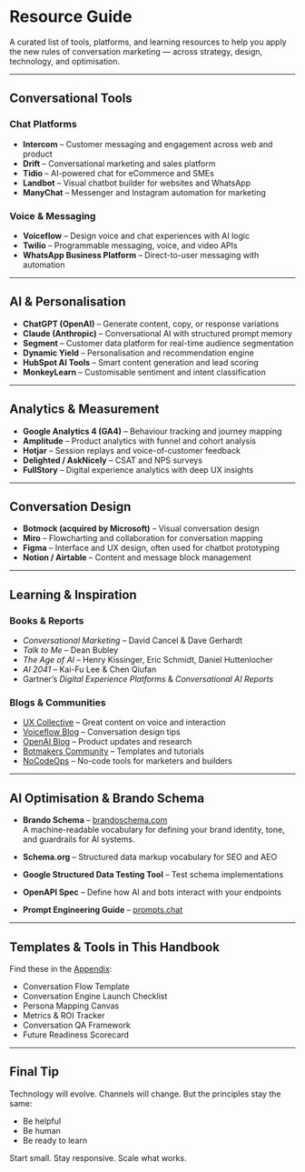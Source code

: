 # Resource Guide

A curated list of tools, platforms, and learning resources to help you apply the new rules of conversation marketing — across strategy, design, technology, and optimisation.

---

## Conversational Tools

### Chat Platforms
- **Intercom** – Customer messaging and engagement across web and product  
- **Drift** – Conversational marketing and sales platform  
- **Tidio** – AI-powered chat for eCommerce and SMEs  
- **Landbot** – Visual chatbot builder for websites and WhatsApp  
- **ManyChat** – Messenger and Instagram automation for marketing  

### Voice & Messaging
- **Voiceflow** – Design voice and chat experiences with AI logic  
- **Twilio** – Programmable messaging, voice, and video APIs  
- **WhatsApp Business Platform** – Direct-to-user messaging with automation

---

## AI & Personalisation

- **ChatGPT (OpenAI)** – Generate content, copy, or response variations  
- **Claude (Anthropic)** – Conversational AI with structured prompt memory  
- **Segment** – Customer data platform for real-time audience segmentation  
- **Dynamic Yield** – Personalisation and recommendation engine  
- **HubSpot AI Tools** – Smart content generation and lead scoring  
- **MonkeyLearn** – Customisable sentiment and intent classification  

---

## Analytics & Measurement

- **Google Analytics 4 (GA4)** – Behaviour tracking and journey mapping  
- **Amplitude** – Product analytics with funnel and cohort analysis  
- **Hotjar** – Session replays and voice-of-customer feedback  
- **Delighted / AskNicely** – CSAT and NPS surveys  
- **FullStory** – Digital experience analytics with deep UX insights  

---

## Conversation Design

- **Botmock (acquired by Microsoft)** – Visual conversation design  
- **Miro** – Flowcharting and collaboration for conversation mapping  
- **Figma** – Interface and UX design, often used for chatbot prototyping  
- **Notion / Airtable** – Content and message block management  

---

## Learning & Inspiration

### Books & Reports
- *Conversational Marketing* – David Cancel & Dave Gerhardt  
- *Talk to Me* – Dean Bubley  
- *The Age of AI* – Henry Kissinger, Eric Schmidt, Daniel Huttenlocher  
- *AI 2041* – Kai-Fu Lee & Chen Qiufan  
- Gartner’s *Digital Experience Platforms* & *Conversational AI Reports*  

### Blogs & Communities
- [UX Collective](https://uxdesign.cc/) – Great content on voice and interaction  
- [Voiceflow Blog](https://www.voiceflow.com/blog) – Conversation design tips  
- [OpenAI Blog](https://openai.com/blog) – Product updates and research  
- [Botmakers Community](https://www.botmakers.net/) – Templates and tutorials  
- [NoCodeOps](https://nocodeops.com/) – No-code tools for marketers and builders  

---

## AI Optimisation & Brando Schema

- **Brando Schema** – [brandoschema.com](https://brandoschema.com)  
    A machine-readable vocabulary for defining your brand identity, tone, and guardrails for AI systems.

- **Schema.org** – Structured data markup vocabulary for SEO and AEO  
- **Google Structured Data Testing Tool** – Test schema implementations  
- **OpenAPI Spec** – Define how AI and bots interact with your endpoints  
- **Prompt Engineering Guide** – [prompts.chat](https://www.prompts.chat/)  

---

## Templates & Tools in This Handbook

Find these in the [Appendix](conversation-template.md):

- Conversation Flow Template  
- Conversation Engine Launch Checklist  
- Persona Mapping Canvas  
- Metrics & ROI Tracker  
- Conversation QA Framework  
- Future Readiness Scorecard  

---

## Final Tip

Technology will evolve. Channels will change. But the principles stay the same:

- Be helpful  
- Be human  
- Be ready to learn

Start small. Stay responsive. Scale what works.

